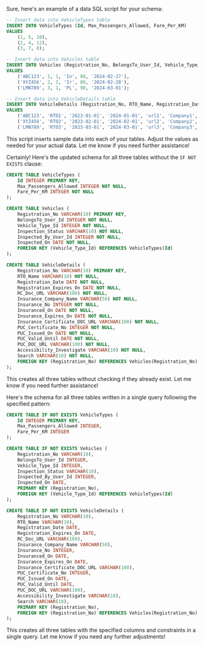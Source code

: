 Sure, here's an example of a data SQL script for your schema:

```sql
-- Insert data into VehicleTypes table
INSERT INTO VehicleTypes (Id, Max_Passengers_Allowed, Fare_Per_KM)
VALUES
    (1, 5, 10),
    (2, 4, 12),
    (3, 7, 8);

-- Insert data into Vehicles table
INSERT INTO Vehicles (Registration_No, BelongsTo_User_Id, Vehicle_Type_Id, Inspection_Status, Inspected_By_User_Id, Inspected_On)
VALUES
    ('ABC123', 1, 1, 'In', 88, '2024-02-27'),
    ('XYZ456', 2, 2, 'Ir', 89, '2024-02-28'),
    ('LMN789', 3, 1, 'PL', 90, '2024-03-01');

-- Insert data into VehicleDetails table
INSERT INTO VehicleDetails (Registration_No, RTO_Name, Registration_Date, Registration_Expires_On, RC_Doc_URL, Insurance_Company_Name, Insurance_No, Insuranced_On, Insurance_Expires_On, Insurance_Certificate_DOC_URL, PUC_Certificate_No, PUC_Issued_On, PUC_Valid_Until, PUC_DOC_URL, Accessibility_Investigate, Search)
VALUES
    ('ABC123', 'RTO1', '2023-01-01', '2024-01-01', 'url1', 'Company1', 12345, '2023-01-01', '2024-01-01', 'url1', 54321, '2023-01-01', '2024-01-01', 'url1', 'Yes', 'No'),
    ('XYZ456', 'RTO2', '2023-02-01', '2024-02-01', 'url2', 'Company2', 67890, '2023-02-01', '2024-02-01', 'url2', 09876, '2023-02-01', '2024-02-01', 'url2', 'No', 'Yes'),
    ('LMN789', 'RTO3', '2023-03-01', '2024-03-01', 'url3', 'Company3', 13579, '2023-03-01', '2024-03-01', 'url3', 24680, '2023-03-01', '2024-03-01', 'url3', 'Yes', 'No');
```

This script inserts sample data into each of your tables. Adjust the values as needed for your actual data. Let me know if you need further assistance!


Certainly! Here's the updated schema for all three tables without the `IF NOT EXISTS` clause:

```sql
CREATE TABLE VehicleTypes (
    Id INTEGER PRIMARY KEY,
    Max_Passengers_Allowed INTEGER NOT NULL,
    Fare_Per_KM INTEGER NOT NULL
);

CREATE TABLE Vehicles (
    Registration_No VARCHAR(10) PRIMARY KEY,
    BelongsTo_User_Id INTEGER NOT NULL,
    Vehicle_Type_Id INTEGER NOT NULL,
    Inspection_Status VARCHAR(10) NOT NULL,
    Inspected_By_User_Id INTEGER NOT NULL,
    Inspected_On DATE NOT NULL,
    FOREIGN KEY (Vehicle_Type_Id) REFERENCES VehicleTypes(Id)
);

CREATE TABLE VehicleDetails (
    Registration_No VARCHAR(10) PRIMARY KEY,
    RTO_Name VARCHAR(10) NOT NULL,
    Registration_Date DATE NOT NULL,
    Registration_Expires_On DATE NOT NULL,
    RC_Doc_URL VARCHAR(100) NOT NULL,
    Insurance_Company_Name VARCHAR(50) NOT NULL,
    Insurance_No INTEGER NOT NULL,
    Insuranced_On DATE NOT NULL,
    Insurance_Expires_On DATE NOT NULL,
    Insurance_Certificate_DOC_URL VARCHAR(100) NOT NULL,
    PUC_Certificate_No INTEGER NOT NULL,
    PUC_Issued_On DATE NOT NULL,
    PUC_Valid_Until DATE NOT NULL,
    PUC_DOC_URL VARCHAR(100) NOT NULL,
    Accessibility_Investigate VARCHAR(10) NOT NULL,
    Search VARCHAR(10) NOT NULL,
    FOREIGN KEY (Registration_No) REFERENCES Vehicles(Registration_No)
);
```

This creates all three tables without checking if they already exist. Let me know if you need further assistance!


Here's the schema for all three tables written in a single query following the specified pattern:

```sql
CREATE TABLE IF NOT EXISTS VehicleTypes (
    Id INTEGER PRIMARY KEY,
    Max_Passengers_Allowed INTEGER,
    Fare_Per_KM INTEGER
);

CREATE TABLE IF NOT EXISTS Vehicles (
    Registration_No VARCHAR(10),
    BelongsTo_User_Id INTEGER,
    Vehicle_Type_Id INTEGER,
    Inspection_Status VARCHAR(10),
    Inspected_By_User_Id INTEGER,
    Inspected_On DATE,
    PRIMARY KEY (Registration_No),
    FOREIGN KEY (Vehicle_Type_Id) REFERENCES VehicleTypes(Id)
);

CREATE TABLE IF NOT EXISTS VehicleDetails (
    Registration_No VARCHAR(10),
    RTO_Name VARCHAR(10),
    Registration_Date DATE,
    Registration_Expires_On DATE,
    RC_Doc_URL VARCHAR(100),
    Insurance_Company_Name VARCHAR(50),
    Insurance_No INTEGER,
    Insuranced_On DATE,
    Insurance_Expires_On DATE,
    Insurance_Certificate_DOC_URL VARCHAR(100),
    PUC_Certificate_No INTEGER,
    PUC_Issued_On DATE,
    PUC_Valid_Until DATE,
    PUC_DOC_URL VARCHAR(100),
    Accessibility_Investigate VARCHAR(10),
    Search VARCHAR(10),
    PRIMARY KEY (Registration_No),
    FOREIGN KEY (Registration_No) REFERENCES Vehicles(Registration_No)
);
```

This creates all three tables with the specified columns and constraints in a single query. Let me know if you need any further adjustments!
